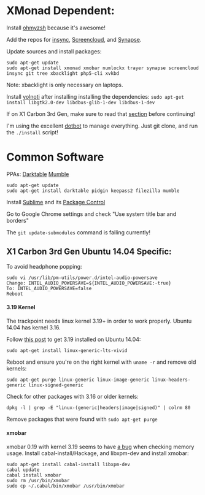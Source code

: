 XMonad Dependent:
===========

Install [ohmyzsh](https://github.com/robbyrussell/oh-my-zsh) because it's
awesome!

Add the repos for
[insync](https://www.insynchq.com/downloads),
[Screencloud](https://screencloud.net/#download),
and [Synapse](https://launchpad.net/~synapse-core/+archive/ubuntu/testing).


Update sources and install packages:
```
sudo apt-get update
sudo apt-get install xmonad xmobar numlockx trayer synapse screencloud insync git tree xbacklight php5-cli xvkbd
```

Note: xbacklight is only necessary on laptops.

Install [volnoti](https://github.com/hcchu/volnoti#compilation-from-source-archive)
after installing installing the dependencies: `sudo apt-get install libgtk2.0-dev libdbus-glib-1-dev libdbus-1-dev`

If on X1 Carbon 3rd Gen, make sure to read that [section](#x1-carbon-3rd-gen-ubuntu-1404-specific)
before continuing!

I'm using the excellent [dotbot](https://github.com/anishathalye/dotbot) to
manage everything. Just git clone, and run the `./install` script!

Common Software
===============

PPAs:
[Darktable](https://launchpad.net/~pmjdebruijn/+archive/ubuntu/darktable-release)
[Mumble](https://wiki.mumble.info/wiki/Installing_Mumble#Ubuntu)

```
sudo apt-get update
sudo apt-get install darktable pidgin keepass2 filezilla mumble
```

Install [Sublime](http://www.sublimetext.com/) and its [Package Control](https://packagecontrol.io/installation)

Go to Google Chrome settings and check "Use system title bar and borders"

The `git update-submodules` command is failing currently!

## X1 Carbon 3rd Gen Ubuntu 14.04 Specific:

To avoid headphone popping:
```
sudo vi /usr/lib/pm-utils/power.d/intel-audio-powersave
Change: INTEL_AUDIO_POWERSAVE=${INTEL_AUDIO_POWERSAVE:-true}
To: INTEL_AUDIO_POWERSAVE=false
Reboot
```

#### 3.19 Kernel
The trackpoint needs linux kernel 3.19+ in order to work properly. Ubuntu 14.04
has kernel 3.16.

Follow [this post](http://askubuntu.com/questions/636221/ubuntu-14-04-with-3-19-kernel-wants-to-update-to-3-16)
to get 3.19 installed on Ubuntu 14.04:
```
sudo apt-get install linux-generic-lts-vivid
```

Reboot and ensure you're on the right kernel with `uname -r` and remove old kernels:
```
sudo apt-get purge linux-generic linux-image-generic linux-headers-generic linux-signed-generic
```

Check for other packages with 3.16 or older kernels:
```
dpkg -l | grep -E "linux-(generic|headers|image|signed)" | colrm 80
```

Remove packages that were found with `sudo apt-get purge`

#### xmobar

xmobar 0.19 with kernel 3.19 seems to have [a bug](https://github.com/jaor/xmobar/issues/170) when checking memory usage.
Install cabal-install/Hackage, and libxpm-dev and install xmobar:
```
sudo apt-get install cabal-install libxpm-dev
cabal update
cabal install xmobar
sudo rm /usr/bin/xmobar
sudo cp ~/.cabal/bin/xmobar /usr/bin/xmobar
```
